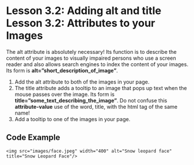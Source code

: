 # Lesson 3.2: Adding alt and title Lesson 3.2: Attributes to your Images

The alt attribute is absolutely necessary! Its function is to describe the content of your images to visually impaired persons who use a screen reader and also allows search engines to index the content of your images. Its form is **alt=”short\_description\_of\_image”**.

1. Add the alt attribute to both of the images in your page.
2. The title attribute adds a tooltip to an image that pops up text when the mouse passes over the image. Its form is **title=”some\_text\_describing\_the\_image”**. Do not confuse this **attribute-value** use of the word, title, with the html tag of the same name!
3. Add a tooltip to one of the images in your page.

## Code Example

```text
<img src="images/face.jpeg" width="400" alt="Snow leopard face" title="Snow Leopard Face"/>
```

